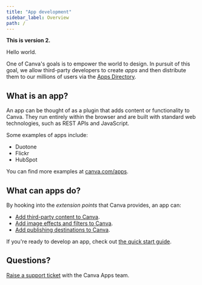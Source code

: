 ```yaml
---
title: "App development"
sidebar_label: Overview
path: /
---
```


**This is version 2.**

Hello world.

One of Canva's goals is to empower the world to design. In pursuit of this goal, we allow third-party developers to create _apps_ and then distribute them to our millions of users via the [Apps Directory](https://canva.com/apps).

## What is an app?

An app can be thought of as a plugin that adds content or functionality to Canva. They run entirely within the browser and are built with standard web technologies, such as REST APIs and JavaScript.

Some examples of apps include:

- Duotone
- Flickr
- HubSpot

You can find more examples at [canva.com/apps](https://canva.com/apps).

## What can apps do?

By hooking into the _extension points_ that Canva provides, an app can:

- [Add third-party content to Canva](content-extensions.md).
- [Add image effects and filters to Canva](editing-extensions.md).
- [Add publishing destinations to Canva](publish-extensions.md).

If you're ready to develop an app, check out [the quick start guide](quick-start.md).

## Questions?

[Raise a support ticket](https://canvadev.atlassian.net/servicedesk/customer/portal/8) with the Canva Apps team.
